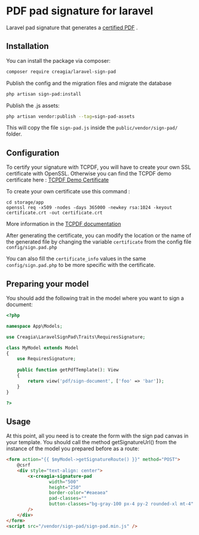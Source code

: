 # PDF pad signature for laravel

Laravel pad signature that generates
a [certified PDF](https://www.prepressure.com/pdf/basics/certified-pdf#:~:text=A%20Certified%20PDF%20is%20a,errors%20or%20notifications%20were%20generated)
.

## Installation

You can install the package via composer:

```bash
composer require creagia/laravel-sign-pad
```

Publish the config and the migration files and migrate the database

```bash
php artisan sign-pad:install
```

Publish the .js assets:

```bash
php artisan vendor:publish --tag=sign-pad-assets
```

This will copy the file `sign-pad.js` inside the `public/vendor/sign-pad/` folder.

## Configuration

To certify your signature with TCPDF, you will have to create your own SSL certificate with OpenSSL. Otherwise you can
find the TCPDF demo certificate
here : [TCPDF Demo Certificate](https://github.com/tecnickcom/TCPDF/blob/main/examples/data/cert/tcpdf.crt)

To create your own certificate use this command :

```
cd storage/app
openssl req -x509 -nodes -days 365000 -newkey rsa:1024 -keyout certificate.crt -out certificate.crt
```

More information in the [TCPDF documentation](https://tcpdf.org/examples/example_052/)

After generating the certificate, you can modify the location or the name of the generated file by changing the variable `certificate` from
the config file `config/sign.pad.php`

You can also fill the `certificate_info` values in the same `config/sign.pad.php` to be more specific with the certificate.

## Preparing your model

You should add the following trait in the model where you want to sign a document:

```php
<?php

namespace App\Models;

use Creagia\LaravelSignPad\Traits\RequiresSignature;

class MyModel extends Model
{
    use RequiresSignature;
    
    public function getPdfTemplate(): View 
    {
        return view('pdf/sign-document', ['foo' => 'bar']);    
    }
}

?>
```

## Usage

At this point, all you need is to create the form with the sign pad canvas in your template. You should call the method getSignatureUrl() from the instance of the model you prepared before as a route:

```html
<form action="{{ $myModel->getSignatureRoute() }}" method="POST">
    @csrf
    <div style="text-align: center">
        <x-creagia-signature-pad
                width="500"
                height="250"
                border-color="#eaeaea"
                pad-classes=""
                button-classes="bg-gray-100 px-4 py-2 rounded-xl mt-4"
        />
    </div>
</form>
<script src="/vendor/sign-pad/sign-pad.min.js" />
```